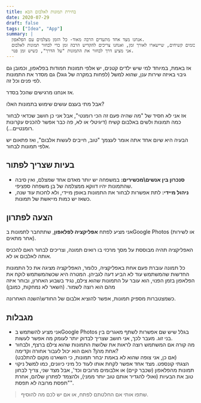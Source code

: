 ```yaml
---
title: בחירת תמונות לאלבום הבא
date: 2020-07-29
draft: false
tags: ["Idea", "App"]
summary: |
  אנחנו מצד אחד מתעדים הרבה מאוד- כל הזמן מצלמים עם הפלאפון.
  מצד שני, אין לנו אלבומים קשיחים, שיישארו לאורך זמן, ואנחנו צריכים להקדיש הרבה זמן כדי לבחור תמונות לאלבום.
  אני מציע דרך לבחור את התמונות "על הדרך", כשיש זמן פנוי.
---
```


אז באמת, במיוחד למי שיש ילדים קטנים, יש אלפי תמונות חמודות בפלאפון, וכמובן גם גיבוי באיזה שירות ענן, שהוא למשל (לפחות במקרה של גוגל) גם מסדר את התמונות לפי פנים וכל זה.

אז אנחנו מרגישים שהכל בסדר.

אבל מתי בעצם עושים שימוש בתמונות האלו?

אז אני לא חסיד של "מה שהיה פעם זה הכי רומנטי", אבל אני כן חושב שכדאי לבחור כמה תמונות ולשים באלבום קשיח (דיגיטלי או לא, פה כבר אפשר להכניס עקרונות רומנטיים...).

הבעיה היא שיום אחד אתה אומר לעצמך "טוב, חייבים לעשות אלבום", ואז פתאום יש אלפי תמונות לבחור.

## בעיות שצריך לפתור

- **סנכרון בין אנשים\מכשירים:** במשפחה יש יותר מאדם אחד שמצלם, ואין סיבה שהתמונות יהיו דווקא ממצלמה של בן משפחה ספציפי.
- **ניהול מיידי:** לתת אפשרות לבחור את התמונות באופן מיידי, ולא לחכות עוד שנה, כשאז יש כמות מייאשת של תמונות.

## הצעה לפתרון

אני מציע לפתח **אפליקציה לפלאפון**, שתתחבר לתמונות בGoogle Photos (או לשירות אחר מתאים).

האפליקציה תהיה מבוססת על מסך מרכזי בו רואים תמונה, וצריכים לבחור האם להכניס אותה לאלבום או לא.

כל תמונה עוברת פעם אחת באפליקציה, כלומר, האפליקציה מציגה את כל התמונות החדשות שהמשתמש עוד לא הביע דעה לגביהן. המטרה היא שכשהמשתמש לוקח את הפלאפון בזמן הפנוי, הוא עובר על התמונות שהוא צילם, נגיד בשבוע האחרון, ובוחר איזה מהם הוא רוצה לשמור. (השאר לא נמחקות, כמובן)

כשמצטברות מספיק תמונות, אפשר להוציא אלבום של החודש\השנה האחרונה.

## מגבלות

- אני מציע להשתמש בGoogle Photos בגלל שיש שם אפשרות לשתף מאגרים בין בני זוג. מעבר לכך, אני חושב שצריך לבדוק יותר לעומק מה אפשר לעשות.
- מה קורה אם המשתמש רוצה לראות את שלושת התמונות שהוא צילם ברצף, ולבחור אחת מהן? האם הוא יכול לעבור אחורה וקדימה?  
  (אם כן, אני צופה שהוא לא באמת יבחר תמונות, כי השארנו מקום להתלבט)
- הצגתי קונספט. מצד אחד אפשר לקחת אותו לעוד כל מיני כיוונים, כמו למשל ניקוי תמונות מהפלאפון (שכבר קיים) או אלבומים מרובים וכד', אבל מצד שני, צריך לבחון טוב את הבעיות (ואולי להגדיר אותם טוב יותר ממני), ולהצמד לפתרון שלהם, אחרת "תפסת מרובה לא תפסת".

> שתפו אותי אם החלטתם לפתח, או אם יש לכם מה להוסיף.
